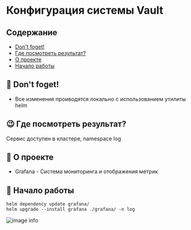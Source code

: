 # Конфигурация системы Vault

## Содержание

- [Don't foget!](#dforget)
- [Где посмотреть результат?](#check)
- [О проекте](#about)
- [Начало работы](#getting_started)



## 🧐 Don't foget! <a name = "dforget"></a>

- Все изменения проиводятся локально с использованием утилиты helm

## 😉 Где посмотреть результат? <a name = "check"></a>

Cервис доступен в кластере, namespace log 

## 🧐 О проекте <a name = "about"></a>

- Grafana - Система мониторинга и отображения метрик

## 🔧 Начало работы <a name = "getting_started"></a>

 
```
helm dependency update grafana/
helm upgrade --install grafana ./grafana/ -n log
```


![image info](../imgs/22.png)
